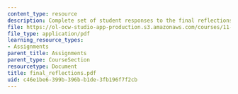 ```yaml
---
content_type: resource
description: Complete set of student responses to the final reflections assignment.
file: https://ol-ocw-studio-app-production.s3.amazonaws.com/courses/11-945-springfield-studio-fall-2005/c46e1be6399b396bb1de3fb196f7f2cb_final_reflections.pdf
file_type: application/pdf
learning_resource_types:
- Assignments
parent_title: Assignments
parent_type: CourseSection
resourcetype: Document
title: final_reflections.pdf
uid: c46e1be6-399b-396b-b1de-3fb196f7f2cb
---
```


